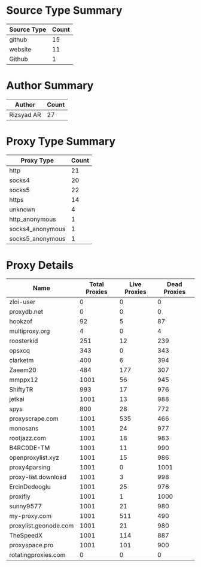 # Source Type Summary

| Source Type | Count |
|-------------|-------|
| github | 15 |
| website | 11 |
| Github | 1 |


# Author Summary

| Author | Count |
|--------|-------|
| Rizsyad AR | 27 |


# Proxy Type Summary

| Proxy Type | Count |
|------------|-------|
| http | 21 |
| socks4 | 20 |
| socks5 | 22 |
| https | 14 |
| unknown | 4 |
| http_anonymous | 1 |
| socks4_anonymous | 1 |
| socks5_anonymous | 1 |


# Proxy Details

| Name | Total Proxies | Live Proxies | Dead Proxies |
|------|---------------|--------------|---------------|
| zloi-user | 0 | 0 | 0 |
| proxydb.net | 0 | 0 | 0 |
| hookzof | 92 | 5 | 87 |
| multiproxy.org | 4 | 0 | 4 |
| roosterkid | 251 | 12 | 239 |
| opsxcq | 343 | 0 | 343 |
| clarketm | 400 | 6 | 394 |
| Zaeem20 | 484 | 177 | 307 |
| mmppx12 | 1001 | 56 | 945 |
| ShiftyTR | 993 | 17 | 976 |
| jetkai | 1001 | 13 | 988 |
| spys | 800 | 28 | 772 |
| proxyscrape.com | 1001 | 535 | 466 |
| monosans | 1001 | 24 | 977 |
| rootjazz.com | 1001 | 18 | 983 |
| B4RC0DE-TM | 1001 | 11 | 990 |
| openproxylist.xyz | 1001 | 15 | 986 |
| proxy4parsing | 1001 | 0 | 1001 |
| proxy-list.download | 1001 | 3 | 998 |
| ErcinDedeoglu | 1001 | 25 | 976 |
| proxifly | 1001 | 1 | 1000 |
| sunny9577 | 1001 | 21 | 980 |
| my-proxy.com | 1001 | 511 | 490 |
| proxylist.geonode.com | 1001 | 21 | 980 |
| TheSpeedX | 1001 | 114 | 887 |
| proxyspace.pro | 1001 | 101 | 900 |
| rotatingproxies.com | 0 | 0 | 0 |
